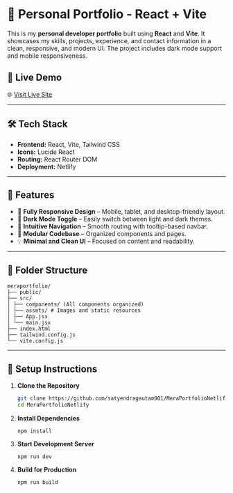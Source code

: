 # 💼 Personal Portfolio - React + Vite

This is my **personal developer portfolio** built using **React** and **Vite**. It showcases my skills, projects, experience, and contact information in a clean, responsive, and modern UI. The project includes dark mode support and mobile responsiveness.

## 🚀 Live Demo

🌐 [Visit Live Site](https://developersatyendragautam01.netlify.app/)  
<!-- 🔗 *(Replace with your actual Netlify or Vercel deployment link)* -->

---

## 🛠️ Tech Stack

- **Frontend:** React, Vite, Tailwind CSS
- **Icons:** Lucide React
- **Routing:** React Router DOM
- **Deployment:** Netlify

---

## 📱 Features

- 📌 **Fully Responsive Design** – Mobile, tablet, and desktop-friendly layout.
- 🌙 **Dark Mode Toggle** – Easily switch between light and dark themes.
- 🧭 **Intuitive Navigation** – Smooth routing with tooltip-based navbar.
- 🧠 **Modular Codebase** – Organized components and pages.
- 💡 **Minimal and Clean UI** – Focused on content and readability.

---

## 📂 Folder Structure
```
meraportfolio/
├── public/
├── src/
│ ├── components/ (All components organized)
│ ├── assets/ # Images and static resources
│ ├── App.jsx
│ └── main.jsx
├── index.html
├── tailwind.config.js
└── vite.config.js

```

---

## 🔧 Setup Instructions

1. **Clone the Repository**
   ```bash
   git clone https://github.com/satyendragautam901/MeraPortfolioNetlify.git
   cd MeraPortfolioNetlify


2. **Install Dependencies**

    ```
    npm install

3. **Start Development Server**

    ```
    npm run dev

4. **Build for Production**

    ```
    npm run build

